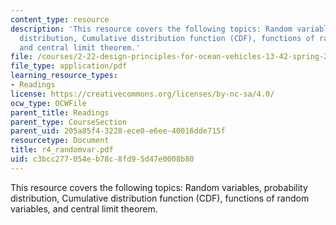 ```yaml
---
content_type: resource
description: 'This resource covers the following topics: Random variables, probability
  distribution, Cumulative distribution function (CDF), functions of random variables,
  and central limit theorem.'
file: /courses/2-22-design-principles-for-ocean-vehicles-13-42-spring-2005/c3bcc277054eb78c8fd95d47e0008b80_r4_randomvar.pdf
file_type: application/pdf
learning_resource_types:
- Readings
license: https://creativecommons.org/licenses/by-nc-sa/4.0/
ocw_type: OCWFile
parent_title: Readings
parent_type: CourseSection
parent_uid: 205a85f4-3228-ece0-e6ee-40016dde715f
resourcetype: Document
title: r4_randomvar.pdf
uid: c3bcc277-054e-b78c-8fd9-5d47e0008b80
---
```

This resource covers the following topics: Random variables, probability distribution, Cumulative distribution function (CDF), functions of random variables, and central limit theorem.